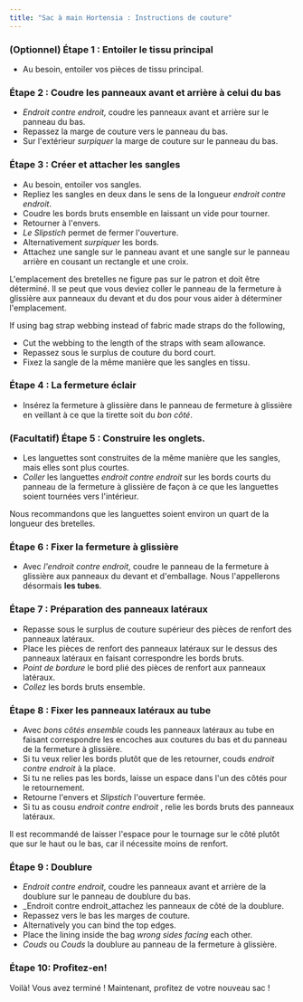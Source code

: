 ```yaml
---
title: "Sac à main Hortensia : Instructions de couture"
---
```


### (Optionnel) Étape 1 : Entoiler le tissu principal

- Au besoin, entoiler vos pièces de tissu principal.

### Étape 2 : Coudre les panneaux avant et arrière à celui du bas

- _Endroit contre endroit,_ coudre les panneaux avant et arrière sur le panneau du bas.
- Repassez la marge de couture vers le panneau du bas.
- Sur l'extérieur _surpiquer_ la marge de couture sur le panneau du bas.

### Étape 3 : Créer et attacher les sangles

- Au besoin, entoiler vos sangles.
- Repliez les sangles en deux dans le sens de la longueur _endroit contre endroit_.
- Coudre les bords bruts ensemble en laissant un vide pour tourner.
- Retourner à l'envers.
- _Le Slipstich_ permet de fermer l'ouverture.
- Alternativement _surpiquer_ les bords.
- Attachez une sangle sur le panneau avant et une sangle sur le panneau arrière en cousant un rectangle et une croix.

<Warning>

L'emplacement des bretelles ne figure pas sur le patron et doit être déterminé. Il se peut que vous deviez coller le panneau de la fermeture à glissière aux panneaux du devant et du dos pour vous aider à déterminer l'emplacement.

</Warning>

<Note>

If using bag strap webbing instead of fabric made straps do the following,

- Cut the webbing to the length of the straps with seam allowance.
- Repassez sous le surplus de couture du bord court.
- Fixez la sangle de la même manière que les sangles en tissu.

</Note>

### Étape 4 : La fermeture éclair

- Insérez la fermeture à glissière dans le panneau de fermeture à glissière en veillant à ce que la tirette soit du _bon côté_.

### (Facultatif) Étape 5 : Construire les onglets.

- Les languettes sont construites de la même manière que les sangles, mais elles sont plus courtes.
- _Coller_ les languettes _endroit contre endroit_ sur les bords courts du panneau de la fermeture à glissière de façon à ce que les languettes soient tournées vers l'intérieur.

<Tip>

Nous recommandons que les languettes soient environ un quart de la longueur des bretelles.

</Tip>

### Étape 6 : Fixer la fermeture à glissière

- Avec _l'endroit contre endroit_, coudre le panneau de la fermeture à glissière aux panneaux du devant et d'emballage. Nous l'appellerons désormais **les tubes**.

### Étape 7 : Préparation des panneaux latéraux

- Repasse sous le surplus de couture supérieur des pièces de renfort des panneaux latéraux.
- Place les pièces de renfort des panneaux latéraux sur le dessus des panneaux latéraux en faisant correspondre les bords bruts.
- _Point de bordure_ le bord plié des pièces de renfort aux panneaux latéraux.
- _Collez_ les bords bruts ensemble.

### Étape 8 : Fixer les panneaux latéraux au tube

- Avec _bons côtés ensemble_ couds les panneaux latéraux au tube en faisant correspondre les encoches aux coutures du bas et du panneau de la fermeture à glissière.
- Si tu veux relier les bords plutôt que de les retourner, couds _endroit contre endroit_ à la place.
- Si tu ne relies pas les bords, laisse un espace dans l'un des côtés pour le retournement.
- Retourne l'envers et _Slipstich_ l'ouverture fermée.
- Si tu as cousu _endroit contre endroit_ , relie les bords bruts des panneaux latéraux.

<Note>

Il est recommandé de laisser l'espace pour le tournage sur le côté plutôt que sur le haut ou le bas, car il nécessite moins de renfort.

</Note>

### Étape 9 : Doublure

- _Endroit contre endroit,_ coudre les panneaux avant et arrière de la doublure sur le panneau de doublure du bas.
- _Endroit contre endroit_attachez les panneaux de côté de la doublure.
- Repassez vers le bas les marges de couture.
- Alternatively you can bind the top edges.
- Place the lining inside the bag _wrong sides facing_ each other.
- _Couds_ ou _Couds_ la doublure au panneau de la fermeture à glissière.

### Étape 10: Profitez-en!

Voilà! Vous avez terminé ! Maintenant, profitez de votre nouveau sac !
